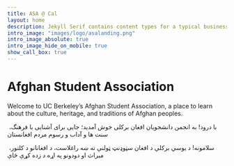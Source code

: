 ```yaml
---
title: ASA @ Cal
layout: home
description: Jekyll Serif contains content types for a typical business website. The theme is fully responsive, blazing fast and artfully illustrated.
intro_image: "images/logo/asalanding.png"
intro_image_absolute: true
intro_image_hide_on_mobile: true
show_call_box: true
---
```


# Afghan Student Association



Welcome to UC Berkeley’s Afghan Student Association, a place to learn about the culture, heritage, and traditions of Afghan peoples.

 با درود! به انجمن دانشجویان افغان برکلی خوش آمدید؛ جایی برای آشنایی با فرهنگ، سنت ها و آداب و رسوم مردم افغانستان 
 
  سلامونه! د يوسي برکلې د افغان سټوډنټ ټولنې ته ښه راغلاست، د افغانانو د کلتور، ميراث او دودونو په اړه د زده کړې ځاې

<!-- Support of Iran button -->
<link href="https://assets.calendly.com/assets/external/widget.css" rel="stylesheet">
<script src="https://assets.calendly.com/assets/external/widget.js" type="text/javascript" async></script>
<script type="text/javascript">window.onload = function() { Calendly.initBadgeWidget({ url: 'images/iranstatement.pdf', text: 'ASA offical statement supporting Iranians', color: '#E5261F', textColor: '#00000', branding: undefined }); }</script>
<!-- end -->

<!-- -->
